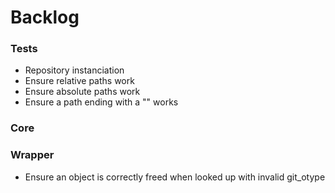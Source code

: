 ﻿# Backlog

### Tests

 - Repository instanciation
  - Ensure relative paths work
  - Ensure absolute paths work
  - Ensure a path ending with a "\" works

### Core

### Wrapper

 - Ensure an object is correctly freed when looked up with invalid git_otype